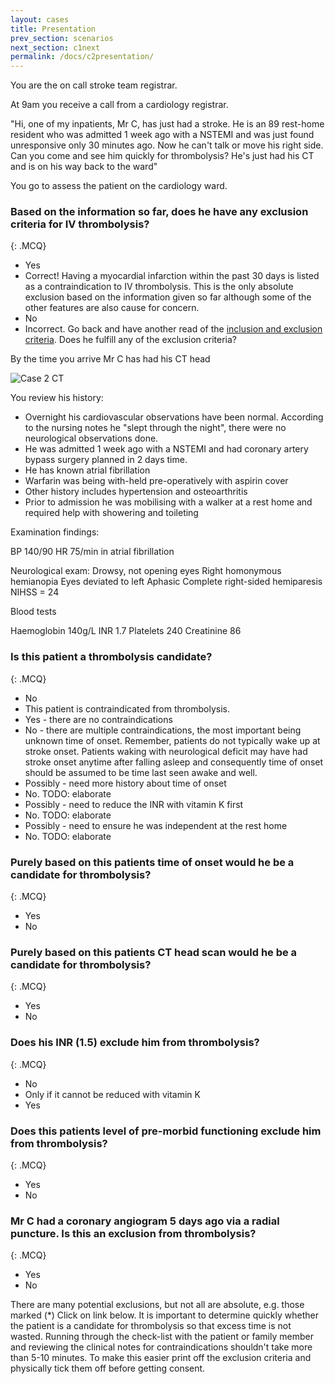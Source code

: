 ```yaml
---
layout: cases
title: Presentation
prev_section: scenarios
next_section: c1next
permalink: /docs/c2presentation/
---
```


You are the on call stroke team registrar.

At 9am you receive a call from a cardiology registrar.

"Hi, one of my inpatients, Mr C, has just had a stroke. He is an 89 rest-home resident who was admitted 1 week ago with a NSTEMI and was just found unresponsive only 30 minutes ago. Now he can't talk or move his right side. Can you come and see him quickly for thrombolysis? He's just had his CT and is on his way back to the ward"

You go to assess the patient on the cardiology ward.

### Based on the information so far, does he have any exclusion criteria for IV thrombolysis?
{: .MCQ}
  
* Yes
* Correct! Having a myocardial infarction within the past 30 days is listed as a contraindication to IV thrombolysis. This is the only absolute exclusion based on the information given so far although some of the other features are also cause for concern.
* No
* Incorrect. Go back and have another read of the [inclusion and exclusion criteria]({{site.url}}/resources/pathway.pdf). Does he fulfill any of the exclusion criteria?

By the time you arrive Mr C has had his CT head 

![Case 2 CT]({{site.url}}/img/c2ct.jpg)

You review his history:

* Overnight his cardiovascular observations have been normal. According to the nursing notes he "slept through the night", there were no neurological observations done.
* He was admitted 1 week ago with a NSTEMI and had coronary artery bypass surgery planned in 2 days time.
* He has known atrial fibrillation
* Warfarin was being with-held pre-operatively with aspirin cover
* Other history includes hypertension and osteoarthritis
* Prior to admission he was mobilising with a walker at a rest home and required help with showering and toileting

Examination findings:

BP 140/90
HR 75/min in atrial fibrillation

Neurological exam:
Drowsy, not opening eyes
Right homonymous hemianopia
Eyes deviated to left
Aphasic
Complete right-sided hemiparesis
NIHSS = 24

Blood tests

Haemoglobin 140g/L
INR 1.7
Platelets 240
Creatinine 86

### Is this patient a thrombolysis candidate?
{: .MCQ}
	
* No
* This patient is contraindicated from thrombolysis.
* Yes - there are no contraindications
* No - there are multiple contraindications, the most important being unknown time of onset. Remember, patients do not typically wake up at stroke onset. Patients waking with neurological deficit may have had stroke onset anytime after falling asleep and consequently time of onset should be assumed to be time last seen awake and well.
* Possibly - need more history about time of onset
* No. TODO: elaborate
* Possibly - need to reduce the INR with vitamin K first
* No. TODO: elaborate
* Possibly - need to ensure he was independent at the rest home
* No. TODO: elaborate

### Purely based on this patients time of onset would he be a candidate for thrombolysis?
{: .MCQ}
  
* Yes
* No

### Purely based on this patients CT head scan would he be a candidate for thrombolysis?
{: .MCQ}
  
* Yes
* No

### Does his INR (1.5) exclude him from thrombolysis?
{: .MCQ}
  
* No
* Only if it cannot be reduced with vitamin K
* Yes

### Does this patients level of pre-morbid functioning exclude him from thrombolysis?
{: .MCQ}

* Yes
* No

### Mr C had a coronary angiogram 5 days ago via a radial puncture. Is this an exclusion from thrombolysis?
{: .MCQ}
	
* Yes
* No

There are many potential exclusions, but not all are absolute, e.g. those marked (*) Click on link below.
It is important to determine quickly whether the patient is a candidate for thrombolysis so that excess time is not wasted.
Running through the check-list with the patient or family member and reviewing the clinical notes for contraindications shouldn't take more than 5-10 minutes.
To make this easier print off the exclusion criteria and physically tick them off before getting consent.